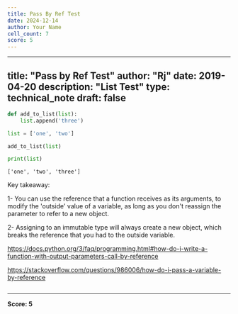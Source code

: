```yaml
---
title: Pass By Ref Test
date: 2024-12-14
author: Your Name
cell_count: 7
score: 5
---
```


---
title: "Pass by Ref Test"
author: "Rj"
date: 2019-04-20
description: "List Test"
type: technical_note
draft: false
---

```python
def add_to_list(list):
    list.append('three')
```


```python
list = ['one', 'two']
```


```python
add_to_list(list)
```


```python
print(list)
```

    ['one', 'two', 'three']


Key takeaway:

1- You can use the reference that a function receives as its arguments, to modify the 'outside' value of a variable, as long as you don't reassign the parameter to refer to a new object. 
        
        
2- Assigning to an immutable type will always create a new object, which breaks the reference that you had to the outside variable.

https://docs.python.org/3/faq/programming.html#how-do-i-write-a-function-with-output-parameters-call-by-reference

https://stackoverflow.com/questions/986006/how-do-i-pass-a-variable-by-reference


```python

```


---
**Score: 5**